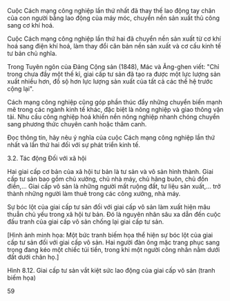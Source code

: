 Cuộc Cách mạng công nghiệp lần thứ nhất đã thay thế lao động tay chân của con người bằng lao động của máy móc, chuyển nền sản xuất thủ công sang cơ khí hoá.

Cuộc Cách mạng công nghiệp lần thứ hai đã chuyển nền sản xuất từ cơ khí hoá sang điện khí hoá, làm thay đổi căn bản nền sản xuất và cơ cấu kinh tế tư bản chủ nghĩa.

Trong Tuyên ngôn của Đảng Cộng sản (1848), Mác và Ăng-ghen viết: "Chỉ trong chưa đầy một thế kỉ, giai cấp tư sản đã tạo ra được một lực lượng sản xuất nhiều hơn, đồ sộ hơn lực lượng sản xuất của tất cả các thế hệ trước cộng lại".

Cách mạng công nghiệp cũng góp phần thúc đẩy những chuyển biến mạnh mẽ trong các ngành kinh tế khác, đặc biệt là nông nghiệp và giao thông vận tải. Nhu cầu công nghiệp hoá khiến nền nông nghiệp nhanh chóng chuyển sang phương thức chuyên canh hoặc thâm canh.

Đọc thông tin, hãy nêu ý nghĩa của cuộc Cách mạng công nghiệp lần thứ nhất và lần thứ hai đối với sự phát triển kinh tế.

3.2. Tác động
Đối với xã hội

Hai giai cấp cơ bản của xã hội tư bản là tư sản và vô sản hình thành. Giai cấp tư sản bao gồm chủ xưởng, chủ nhà máy, chủ hãng buôn, chủ đồn điền,... Giai cấp vô sản là những người mất ruộng đất, tư liệu sản xuất,... trở thành những người làm thuê trong các công xưởng, nhà máy.

Sự bóc lột của giai cấp tư sản đối với giai cấp vô sản làm xuất hiện mâu thuẫn chủ yếu trong xã hội tư bản. Đó là nguyên nhân sâu xa dẫn đến cuộc đấu tranh của giai cấp vô sản chống lại giai cấp tư sản.

[Hình ảnh minh họa: Một bức tranh biếm họa thể hiện sự bóc lột của giai cấp tư sản đối với giai cấp vô sản. Hai người đàn ông mặc trang phục sang trọng đang kéo một chiếc túi tiền, trong khi một người công nhân nằm dưới đất dưới chân họ.]

Hình 8.12. Giai cấp tư sản vắt kiệt sức lao động của giai cấp vô sản (tranh biếm họa)

59